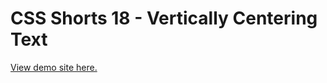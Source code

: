# CSS Shorts 18 - Vertically Centering Text

[View demo site here.](https://webdevtuts.github.io/css_shorts_18_vertically_centering_text/)
